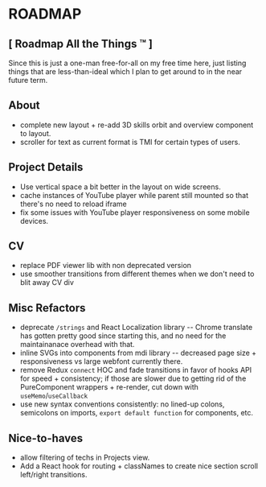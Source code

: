 # ROADMAP #
## [ Roadmap All the Things ™ ] ##

Since this is just a one-man free-for-all on my free time here, just listing things that are less-than-ideal which I plan to get around to in the near future term.

## About
- complete new layout + re-add 3D skills orbit and overview component to layout.
- scroller for text as current format is TMI for certain types
of users.

## Project Details
- Use vertical space a bit better in the layout on wide screens.
- cache instances of YouTube player while parent still mounted so that there's no need to reload iframe
- fix some issues with YouTube player responsiveness on some mobile devices.

## CV
- replace PDF viewer lib with non deprecated version
- use smoother transitions from different themes when we don't need to blit away CV div

## Misc Refactors
- deprecate `/strings` and React Localization library -- Chrome translate has gotten pretty good since starting this, and no need for the maintainanace overhead with that.
- inline SVGs into components from mdi library -- decreased page size + responsiveness vs large webfont currently there.
- remove Redux `connect` HOC and fade transitions in favor of hooks API for speed + consistency; if those are slower due
to getting rid of the PureComponent wrappers + re-render,
cut down with `useMemo`/`useCallback`
- use new syntax conventions consistently: no lined-up colons, semicolons on imports, `export default function` for components, etc.

## Nice-to-haves

- allow filtering of techs in Projects view.
- Add a React hook for routing + classNames to create nice section scroll left/right transitions.